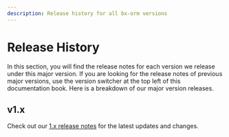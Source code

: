 ```yaml
---
description: Release history for all bx-orm versions
---
```


# Release History

In this section, you will find the release notes for each version we release under this major version. If you are looking for the release notes of previous major versions, use the version switcher at the top left of this documentation book. Here is a breakdown of our major version releases.

## v1.x

Check out our [1.x release notes](1x.md) for the latest updates and changes.